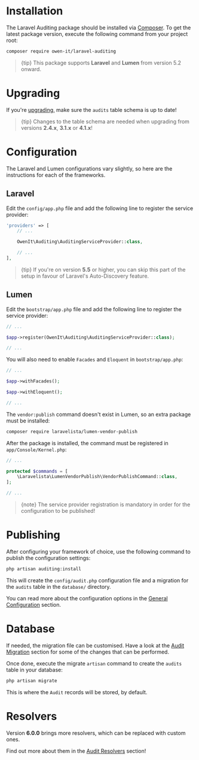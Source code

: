 # Installation
The Laravel Auditing package should be installed via [Composer](http://getcomposer.org/doc/00-intro.md).
To get the latest package version, execute the following command from your project root:

```sh
composer require owen-it/laravel-auditing
```

> {tip} This package supports **Laravel** and **Lumen** from version 5.2 onward.

# Upgrading
If you're [upgrading](upgrading), make sure the `audits` table schema is up to date!

>{tip} Changes to the table schema are needed when upgrading from versions **2.4.x**, **3.1.x** or **4.1.x**!

# Configuration
The Laravel and Lumen configurations vary slightly, so here are the instructions for each of the frameworks.

## Laravel
Edit the `config/app.php` file and add the following line to register the service provider:

```php
'providers' => [
    // ...

    OwenIt\Auditing\AuditingServiceProvider::class,

    // ...
],
```

> {tip} If you're on version **5.5** or higher, you can skip this part of the setup in favour of Laravel's Auto-Discovery feature.

## Lumen
Edit the `bootstrap/app.php` file and add the following line to register the service provider:

```php
// ...

$app->register(OwenIt\Auditing\AuditingServiceProvider::class);

// ...
```

You will also need to enable `Facades` and `Eloquent` in `bootstrap/app.php`:

```php
// ...

$app->withFacades();

$app->withEloquent();

// ...
```

The `vendor:publish` command doesn't exist in Lumen, so an extra package must be installed:

```sh
composer require laravelista/lumen-vendor-publish
```

After the package is installed, the command must be registered in `app/Console/Kernel.php`:

```php
// ...

protected $commands = [
    \Laravelista\LumenVendorPublish\VendorPublishCommand::class,
];

// ...
```

> {note} The service provider registration is mandatory in order for the configuration to be published!

# Publishing
After configuring your framework of choice, use the following command to publish the configuration settings:

```sh
php artisan auditing:install
```

This will create the `config/audit.php` configuration file and a migration for the `audits` table in the `database/` directory.

You can read more about the configuration options in the [General Configuration](general-configuration) section.

# Database
If needed, the migration file can be customised. 
Have a look at the [Audit Migration](audit-migration) section for some of the changes that can be performed.

Once done, execute the migrate `artisan` command to create the `audits` table in your database:

```sh
php artisan migrate
```

This is where the `Audit` records will be stored, by default.

# Resolvers
Version **6.0.0** brings more resolvers, which can be replaced with custom ones.

Find out more about them in the [Audit Resolvers](audit-resolvers) section!
